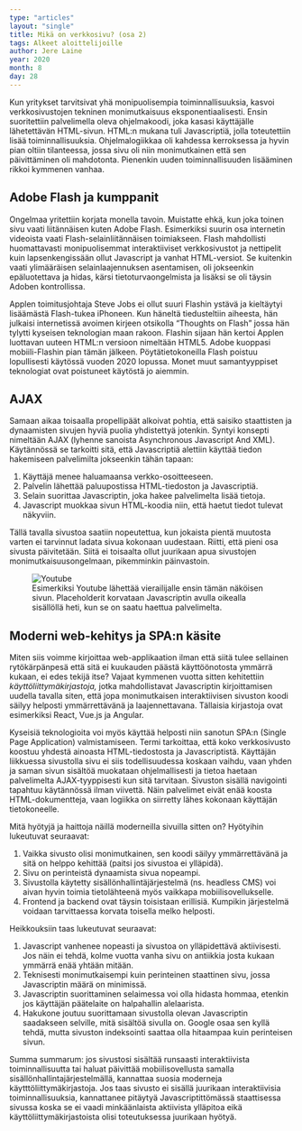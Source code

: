 ```yaml
---
type: "articles"
layout: "single"
title: Mikä on verkkosivu? (osa 2)
tags: Alkeet aloittelijoille
author: Jere Laine
year: 2020
month: 8
day: 28
---
```


Kun yritykset tarvitsivat yhä monipuolisempia toiminnallisuuksia, kasvoi verkkosivustojen tekninen monimutkaisuus eksponentiaalisesti. Ensin suoritettiin palvelimella oleva ohjelmakoodi, joka kasasi käyttäjälle lähetettävän HTML-sivun. HTML:n mukana tuli Javascriptiä, jolla toteutettiin lisää toiminnallisuuksia. Ohjelmalogiikkaa oli kahdessa kerroksessa ja hyvin pian oltiin tilanteessa, jossa sivu oli niin monimutkainen että sen päivittäminen oli mahdotonta. Pienenkin uuden toiminnallisuuden lisääminen rikkoi kymmenen vanhaa.

## Adobe Flash ja kumppanit

Ongelmaa yritettiin korjata monella tavoin. Muistatte ehkä, kun joka toinen sivu vaati liitännäisen kuten Adobe Flash. Esimerkiksi suurin osa internetin videoista vaati Flash-selainliitännäisen toimiakseen. Flash mahdollisti huomattavasti monipuolisemmat interaktiiviset verkkosivustot ja nettipelit kuin lapsenkengissään ollut Javascript ja vanhat HTML-versiot. Se kuitenkin vaati ylimääräisen selainlaajennuksen asentamisen, oli jokseenkin epäluotettava ja hidas, kärsi tietoturvaongelmista ja lisäksi se oli täysin Adoben kontrollissa.

Applen toimitusjohtaja Steve Jobs ei ollut suuri Flashin ystävä ja kieltäytyi lisäämästä Flash-tukea iPhoneen. Kun häneltä tiedusteltiin aiheesta, hän julkaisi internetissä avoimen kirjeen otsikolla “Thoughts on Flash” jossa hän tylytti kyseisen teknologian maan rakoon. Flashin sijaan hän kertoi Applen luottavan uuteen HTML:n versioon nimeltään HTML5. Adobe kuoppasi mobiili-Flashin pian tämän jälkeen. Pöytätietokoneilla Flash poistuu lopullisesti käytössä vuoden 2020 lopussa. Monet muut samantyyppiset teknologiat ovat poistuneet käytöstä jo aiemmin.

## AJAX

Samaan aikaa toisaalla propellipäät alkoivat pohtia, että saisiko staattisten ja dynaamisten sivujen hyviä puolia yhdistettyä jotenkin. Syntyi konsepti nimeltään AJAX (lyhenne sanoista Asynchronous Javascript And XML). Käytännössä se tarkoitti sitä, että Javascriptiä alettiin käyttää tiedon hakemiseen palvelimilta jokseenkin tähän tapaan:

1. Käyttäjä menee haluamaansa verkko-osoitteeseen.
2. Palvelin lähettää paluupostissa HTML-tiedoston ja Javascriptiä.
3. Selain suorittaa Javascriptin, joka hakee palvelimelta lisää tietoja.
4. Javascript muokkaa sivun HTML-koodia niin, että haetut tiedot tulevat näkyviin.

Tällä tavalla sivustoa saatiin nopeutettua, kun jokaista pientä muutosta varten ei tarvinnut ladata sivua kokonaan uudestaan. Riitti, että pieni osa sivusta päivitetään. Siitä ei toisaalta ollut juurikaan apua sivustojen monimutkaisuusongelmaan, pikemminkin päinvastoin.

<figure>
<img src="/images/youtube.jpg" alt="Youtube">
<figcaption>Esimerkiksi Youtube lähettää vierailijalle ensin tämän näköisen sivun. Placeholderit korvataan Javascriptin avulla oikealla sisällöllä heti, kun se on saatu haettua palvelimelta.</figcaption>
</figure>

## Moderni web-kehitys ja SPA:n käsite

Miten siis voimme kirjoittaa web-applikaation ilman että siitä tulee sellainen rytökärpänpesä että sitä ei kuukauden päästä käyttöönotosta ymmärrä kukaan, ei edes tekijä itse? Vajaat kymmenen vuotta sitten kehitettiin _käyttöliittymäkirjastoja,_ jotka mahdollistavat Javascriptin kirjoittamisen uudella tavalla siten, että jopa monimutkaisen interaktiivisen sivuston koodi säilyy helposti ymmärrettävänä ja laajennettavana. Tällaisia kirjastoja ovat esimerkiksi React, Vue.js ja Angular.

Kyseisiä teknologioita voi myös käyttää helposti niin sanotun SPA:n (Single Page Application) valmistamiseen. Termi tarkoittaa, että koko verkkosivusto koostuu yhdestä ainoasta HTML-tiedostosta ja Javascriptistä. Käyttäjän liikkuessa sivustolla sivu ei siis todellisuudessa koskaan vaihdu, vaan yhden ja saman sivun sisältöä muokataan ohjelmallisesti ja tietoa haetaan palvelimelta AJAX-tyyppisesti kun sitä tarvitaan. Sivuston sisällä navigointi tapahtuu käytännössä ilman viivettä. Näin palvelimet eivät enää koosta HTML-dokumentteja, vaan logiikka on siirretty lähes kokonaan käyttäjän tietokoneelle.

Mitä hyötyjä ja haittoja näillä moderneilla sivuilla sitten on? Hyötyihin lukeutuvat seuraavat:

1. Vaikka sivusto olisi monimutkainen, sen koodi säilyy ymmärrettävänä ja sitä on helppo kehittää (paitsi jos sivustoa ei ylläpidä).
2. Sivu on perinteistä dynaamista sivua nopeampi.
3. Sivustolla käytetty sisällönhallintäjärjestelmä (ns. headless CMS) voi aivan hyvin toimia tietolähteenä myös vaikkapa mobiilisovellukselle.
4. Frontend ja backend ovat täysin toisistaan erillisiä. Kumpikin järjestelmä voidaan tarvittaessa korvata toisella melko helposti.

Heikkouksiin taas lukeutuvat seuraavat:

1. Javascript vanhenee nopeasti ja sivustoa on ylläpidettävä aktiivisesti. Jos näin ei tehdä, kolme vuotta vanha sivu on antiikkia josta kukaan ymmärrä enää yhtään mitään.
2. Teknisesti monimutkaisempi kuin perinteinen staattinen sivu, jossa Javascriptin määrä on minimissä.
3. Javascriptin suorittaminen selaimessa voi olla hidasta hommaa, etenkin jos käyttäjän päätelaite on halpahallin alelaarista.
4. Hakukone joutuu suorittamaan sivustolla olevan Javascriptin saadakseen selville, mitä sisältöä sivulla on. Google osaa sen kyllä tehdä, mutta sivuston indeksointi saattaa olla hitaampaa kuin perinteisen sivun.

Summa summarum: jos sivustosi sisältää runsaasti interaktiivista toiminnallisuutta tai haluat päivittää mobiilisovellusta samalla sisällönhallintajärjestelmällä, kannattaa suosia moderneja käytttöliittymäkirjastoja. Jos taas sivusto ei sisällä juurikaan interaktiivisia toiminnallisuuksia, kannattanee pitäytyä Javascriptittömässä staattisessa sivussa koska se ei vaadi minkäänlaista aktiivista ylläpitoa eikä käyttöliittymäkirjastoista olisi toteutuksessa juurikaan hyötyä.